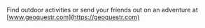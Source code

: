 Find outdoor activities or send your friends out on an adventure at [www.geoquestr.com](https://geoquestr.com)
